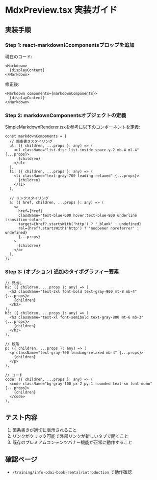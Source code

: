 # MdxPreview.tsx 実装ガイド

## 実装手順

### Step 1: react-markdownにcomponentsプロップを追加

現在のコード:
```tsx
<Markdown>
  {displayContent}
</Markdown>
```

修正後:
```tsx
<Markdown components={markdownComponents}>
  {displayContent}
</Markdown>
```

### Step 2: markdownComponentsオブジェクトの定義

SimpleMarkdownRenderer.tsxを参考に以下のコンポーネントを定義:

```tsx
const markdownComponents = {
  // 箇条書きスタイリング
  ul: ({ children, ...props }: any) => (
    <ul className="list-disc list-inside space-y-2 mb-4 ml-4" {...props}>
      {children}
    </ul>
  ),
  li: ({ children, ...props }: any) => (
    <li className="text-gray-700 leading-relaxed" {...props}>
      {children}
    </li>
  ),
  
  // リンクスタイリング
  a: ({ href, children, ...props }: any) => (
    <a
      href={href}
      className="text-blue-600 hover:text-blue-800 underline transition-colors"
      target={href?.startsWith('http') ? '_blank' : undefined}
      rel={href?.startsWith('http') ? 'noopener noreferrer' : undefined}
      {...props}
    >
      {children}
    </a>
  ),
};
```

### Step 3: (オプション) 追加のタイポグラフィー要素

```tsx
// 見出し
h2: ({ children, ...props }: any) => (
  <h2 className="text-2xl font-bold text-gray-900 mt-8 mb-4" {...props}>
    {children}
  </h2>
),
h3: ({ children, ...props }: any) => (
  <h3 className="text-xl font-semibold text-gray-800 mt-6 mb-3" {...props}>
    {children}
  </h3>
),

// 段落
p: ({ children, ...props }: any) => (
  <p className="text-gray-700 leading-relaxed mb-4" {...props}>
    {children}
  </p>
),

// コード
code: ({ children, ...props }: any) => (
  <code className="bg-gray-100 px-2 py-1 rounded text-sm font-mono" {...props}>
    {children}
  </code>
),
```

## テスト内容

1. 箇条書きが適切に表示されること
2. リンクがクリック可能で外部リンクが新しいタブで開くこと
3. 既存のプレミアムコンテンツバナー機能が正常に動作すること

## 確認ページ
- `/training/info-odai-book-rental/introduction` で動作確認